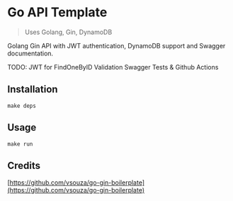 # Go API Template

> Uses Golang, Gin, DynamoDB

Golang Gin API with JWT authentication, DynamoDB support and Swagger documentation.

TODO:
JWT for FindOneByID
Validation
Swagger
Tests & Github Actions

## Installation

```
make deps
```

## Usage

```
make run
```

## Credits

[https://github.com/vsouza/go-gin-boilerplate](https://github.com/vsouza/go-gin-boilerplate)
